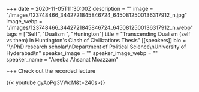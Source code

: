 +++
date = 2020-11-05T11:30:00Z
description = ""
image = "/images/123748466_3442721845846724_6450812500136317912_n.jpg"
image_webp = "/images/123748466_3442721845846724_6450812500136317912_n.webp"
tags = ["Self", "Dualism ", "Hunington"]
title = "Transcending Dualism (self vs them) in Huntington's Clash of Civilizations Thesis"
[[speakers]]
bio = "\nPhD research scholar\nDepartment of Political Science\nUniversity of Hyderabad\n"
speaker_image = ""
speaker_image_webp = ""
speaker_name = "Areeba Ahsanat Moazzam"

+++
Check out the recorded lecture

{{< youtube gyAoPg3VWcM&t=240s>}}